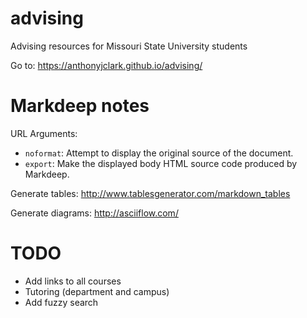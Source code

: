 # advising
Advising resources for Missouri State University students

Go to: https://anthonyjclark.github.io/advising/

# Markdeep notes

URL Arguments:

- `noformat`: Attempt to display the original source of the document.
- `export`: Make the displayed body HTML source code produced by Markdeep.

Generate tables:
http://www.tablesgenerator.com/markdown_tables

Generate diagrams:
http://asciiflow.com/

# TODO

- Add links to all courses
- Tutoring (department and campus)
- Add fuzzy search
